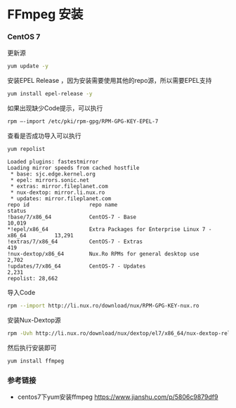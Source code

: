 # FFmpeg 安装



### CentOS 7

更新源

```bash
yum update -y
```

安装EPEL Release ，因为安装需要使用其他的repo源，所以需要EPEL支持 

```bash
yum install epel-release -y
```
如果出现缺少Code提示，可以执行

```bash
rpm –-import /etc/pki/rpm-gpg/RPM-GPG-KEY-EPEL-7
```
查看是否成功导入可以执行
```bash
yum repolist 
```
```
Loaded plugins: fastestmirror
Loading mirror speeds from cached hostfile
 * base: sjc.edge.kernel.org
 * epel: mirrors.sonic.net
 * extras: mirror.fileplanet.com
 * nux-dextop: mirror.li.nux.ro
 * updates: mirror.fileplanet.com
repo id                   repo name                                              status
!base/7/x86_64            CentOS-7 - Base                                        10,019
*!epel/x86_64             Extra Packages for Enterprise Linux 7 - x86_64         13,291
!extras/7/x86_64          CentOS-7 - Extras                                         419
!nux-dextop/x86_64        Nux.Ro RPMs for general desktop use                     2,702
!updates/7/x86_64         CentOS-7 - Updates                                      2,231
repolist: 28,662

```

导入Code

```bash
rpm --import http://li.nux.ro/download/nux/RPM-GPG-KEY-nux.ro
```

安装Nux-Dextop源

```bash
rpm -Uvh http://li.nux.ro/download/nux/dextop/el7/x86_64/nux-dextop-release-0-5.el7.nux.noarch.rpm
```
然后执行安装即可
```bash
yum install ffmpeg
```


### 参考链接

- centos7下yum安装ffmpeg <https://www.jianshu.com/p/5806c9879df9>